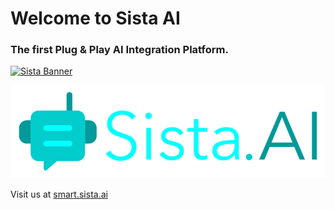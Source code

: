 # Welcome to Sista AI

### The first Plug & Play AI Integration Platform.

[![Sista Banner](https://github.com/sista-ai/ai-assistant-react/blob/main/assets/sista-banner-one.png)](https://smart.sista.ai/?utm_source=github_org&utm_medium=main_banner&utm_campaign=root_page)

[![Sista Logo](https://github.com/sista-ai/ai-assistant-react/blob/main/assets/sista-logo.png)](https://smart.sista.ai/?utm_source=github_org&utm_medium=big_logo&utm_campaign=root_page)

Visit us at [smart.sista.ai](https://smart.sista.ai/?utm_source=github_org&utm_medium=visit_us_link&utm_campaign=root_page)
